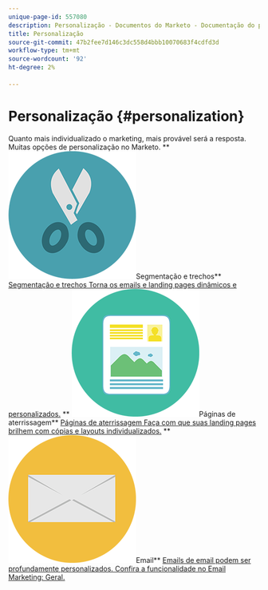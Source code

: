 ```yaml
---
unique-page-id: 557080
description: Personalização - Documentos do Marketo - Documentação do produto
title: Personalização
source-git-commit: 47b2fee7d146c3dc558d4bbb10070683f4cdfd3d
workflow-type: tm+mt
source-wordcount: '92'
ht-degree: 2%

---
```



# Personalização {#personalization}

Quanto mais individualizado o marketing, mais provável será a resposta. Muitas opções de personalização no Marketo.
** ![Segmentação e trechos](assets/graphic-design-tools-18.png)Segmentação e trechos** [Segmentação e trechos Torna os emails e landing pages dinâmicos e personalizados.](https://docs.marketo.com/display/DOCS/Segmentation+and+Snippets)     ** ![Páginas de aterrissagem](assets/office-artboard-80.png)Páginas de aterrissagem** [Páginas de aterrissagem Faça com que suas landing pages brilhem com cópias e layouts individualizados.](https://docs.marketo.com/display/DOCS/Personalizing+Landing+Pages)     ** ![Email](assets/office-27-1.png)Email** [Emails de email podem ser profundamente personalizados. Confira a funcionalidade no Email Marketing: Geral.](https://docs.marketo.com/display/DOCS/General)